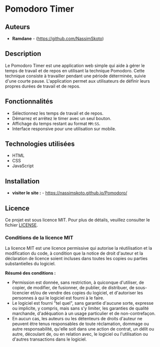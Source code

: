 # Pomodoro Timer

## Auteurs

- **Ramdane** - (https://github.com/NassimSkoto)

## Description

Le Pomodoro Timer est une application web simple qui aide à gérer le temps de travail et de repos en utilisant la technique Pomodoro. Cette technique consiste à travailler pendant une période déterminée, suivie d'une courte pause. L'application permet aux utilisateurs de définir leurs propres durées de travail et de repos.

## Fonctionnalités

- Sélectionnez les temps de travail et de repos.
- Démarrez et arrêtez le timer avec un seul bouton.
- Affichage du temps restant au format `MM:SS`.
- Interface responsive pour une utilisation sur mobile.

## Technologies utilisées

- HTML
- CSS
- JavaScript

## Installation

- **visiter le site :** - https://nassimskoto.github.io/Pomodoro/


## Licence

Ce projet est sous licence MIT. Pour plus de détails, veuillez consulter le fichier [LICENSE](LICENSE).

### Conditions de la licence MIT

La licence MIT est une licence permissive qui autorise la réutilisation et la modification du code, à condition que la notice de droit d'auteur et la déclaration de licence soient incluses dans toutes les copies ou parties substantielles du logiciel.

**Résumé des conditions :**

- Permission est donnée, sans restriction, à quiconque d'utiliser, de copier, de modifier, de fusionner, de publier, de distribuer, de sous-licencier et/ou de vendre des copies du logiciel, et d'autoriser les personnes à qui le logiciel est fourni à le faire.
- Le logiciel est fourni "tel quel", sans garantie d'aucune sorte, expresse ou implicite, y compris, mais sans s'y limiter, les garanties de qualité marchande, d'adéquation à un usage particulier et de non-contrefaçon.
- En aucun cas, les auteurs ou les détenteurs de droits d'auteur ne peuvent être tenus responsables de toute réclamation, dommage ou autre responsabilité, qu'elle soit dans une action de contrat, un délit ou autre, découlant de, ou en relation avec, le logiciel ou l'utilisation ou d'autres transactions dans le logiciel.

